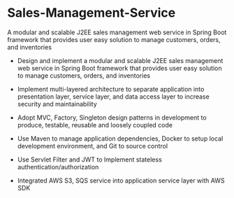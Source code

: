 # Sales-Management-Service
A modular and scalable J2EE sales management web service in Spring Boot framework that provides user easy solution to manage customers, orders, and inventories

* Design and implement a modular and scalable J2EE sales management web service in Spring Boot framework that provides user easy solution to manage customers, orders, and inventories

* Implement multi-layered architecture to separate application into presentation layer, service layer, and data access layer to increase security and maintainability

* Adopt MVC, Factory, Singleton design patterns in development to produce, testable, reusable and loosely coupled code

* Use Maven to manage application dependencies, Docker to setup local development environment, and Git to source control

* Use Servlet Filter and JWT to Implement stateless authentication/authorization

* Integrated AWS S3, SQS service into application service layer with AWS SDK
